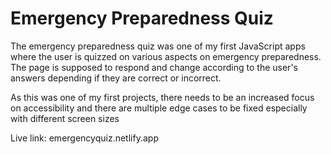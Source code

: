 # Emergency Preparedness Quiz

The emergency preparedness quiz was one of my first JavaScript apps where the user is quizzed on various aspects on emergency preparedness.
The page is supposed to respond and change according to the user's answers depending if they are correct or incorrect.

As this was one of my first projects, there needs to be an increased focus on accessibility and there are multiple edge cases to be fixed especially with different screen sizes


Live link: emergencyquiz.netlify.app
